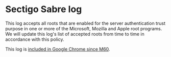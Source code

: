 # Sectigo Sabre log
This log accepts all roots that are enabled for the server authentication trust purpose in one or more of the Microsoft, Mozilla and Apple root programs.
We will update this log's list of accepted roots from time to time in accordance with this policy.

This log is [included in Google Chrome since M60](https://bugs.chromium.org/p/chromium/issues/detail?id=703700).

